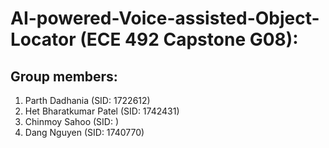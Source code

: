 # AI-powered-Voice-assisted-Object-Locator (ECE 492 Capstone G08):

## Group members:
1. Parth Dadhania (SID: 1722612)
2. Het Bharatkumar Patel (SID: 1742431)
3. Chinmoy Sahoo (SID: )
4. Dang Nguyen (SID: 1740770)
